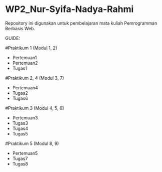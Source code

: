 # WP2_Nur-Syifa-Nadya-Rahmi

Repository ini digunakan untuk pembelajaran mata kuliah Pemrogramman Berbasis Web.

GUIDE:

#Praktikum 1 (Modul 1, 2)
- Pertemuan1
- Pertemuan2
- Tugas1

#Praktikum 2, 4 (Modul 3, 7)
- Pertemuan4
- Tugas2
- Tugas6

#Praktikum 3 (Modul 4, 5, 6)
- Pertemuan3
- Tugas3
- Tugas4
- Tugas5

#Praktikum 5 (Modul 8, 9)
- Pertemuan5
- Tugas7
- Tugas8
